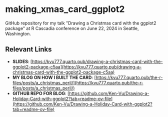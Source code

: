 # making_xmas_card_ggplot2
GitHub repository for my talk "Drawing a Christmas card with the ggplot2 package" at R Cascadia conference on June 22, 2024 in Seattle, Washington.

## Relevant Links
- **SLIDES**: [https://kvu777.quarto.pub/drawing-a-christmas-card-with-the-ggplot2-package-c5aa](https://kvu777.quarto.pub/drawing-a-christmas-card-with-the-ggplot2-package-c5aa)
- **MY BLOG ON HOW I BUILT THE CARD**: [https://kvu777.quarto.pub/the-r-files/posts/a_christmas_peril/](https://kvu777.quarto.pub/the-r-files/posts/a_christmas_peril/)
- **GITHUB REPO FOR BLOG**: [https://github.com/Ken-Vu/Drawing-a-Holiday-Card-with-ggplot2?tab=readme-ov-file](https://github.com/Ken-Vu/Drawing-a-Holiday-Card-with-ggplot2?tab=readme-ov-file) 
